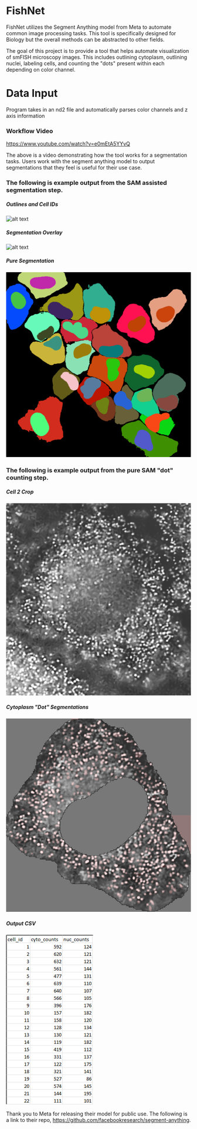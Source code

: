 # FishNet
FishNet utilizes the Segment Anything model from Meta to automate common image processing tasks. This tool is specifically designed for Biology but the overall methods can be abstracted to other fields.

The goal of this project is to provide a tool that helps automate visualization of smFISH microscopy images. This includes outlining cytoplasm, outlining nuclei, labeling cells, and counting the "dots" present within each depending on color channel.

# Data Input
Program takes in an nd2 file and automatically parses color channels and z axis information

### Workflow Video

https://www.youtube.com/watch?v=e0mEtA5YYvQ

The above is a video demonstrating how the tool works for a segmentation tasks. Users work with the segment anything model to output segmentations that they feel is useful for their use case.

### The following is example output from the SAM assisted segmentation step.

##### Outlines and Cell IDs
![alt text](./README_pics/manual_cell_outline.png "Outlines and Cell IDS")

##### Segmentation Overlay
![alt text](./README_pics/manual_cell_overlay.png "Segmentation Overlay")

##### Pure Segmentation
![alt text](./README_pics/manual_cell_segment.png "Pure Segmentation")

### The following is example output from the pure SAM "dot" counting step.

##### Cell 2 Crop
![alt text](./README_pics/c2_raw.png "Cell 2 Crop")

##### Cytoplasm "Dot" Segmentations
![alt text](./README_pics/cell2_cyto.png "Cell 2 Cyto Dot Segmentations")

##### Output CSV
![alt text](./README_pics/cell_dot_csv_report.png "Dot Count Report")

Thank you to Meta for releasing their model for public use. The following is a link to their repo, https://github.com/facebookresearch/segment-anything.
